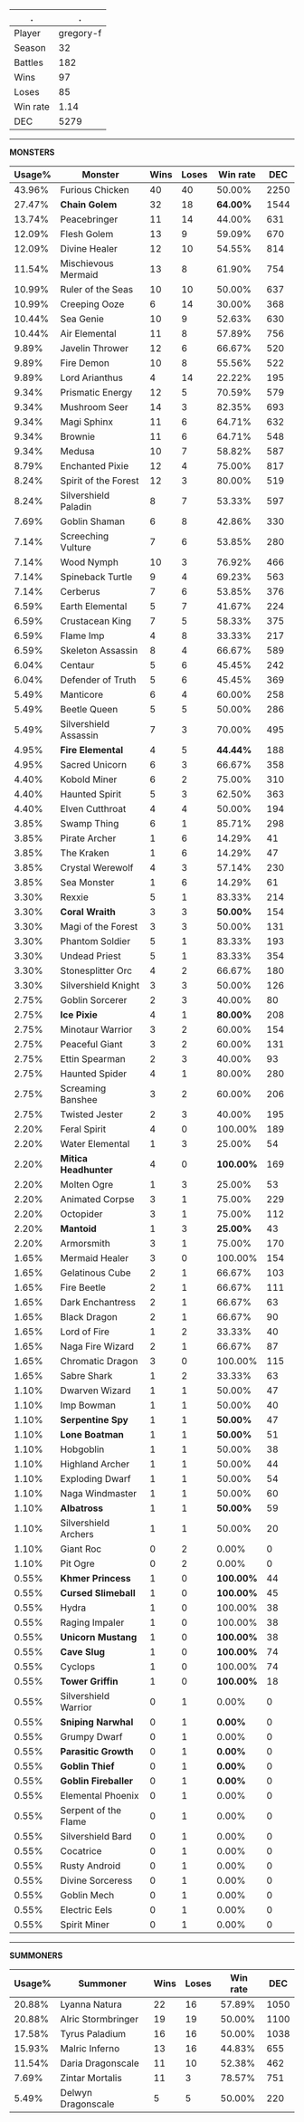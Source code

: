 .|.
|-|-
Player|gregory-f
Season|32
Battles|182
Wins|97
Loses|85
Win rate|1.14
DEC|5279

---
**MONSTERS**

Usage%|Monster|Wins|Loses|Win rate|DEC|
-|-|-|-|-|-|
43.96%|Furious Chicken|40|40|50.00%|2250|
27.47%|**Chain Golem**|32|18|**64.00%**|1544|
13.74%|Peacebringer|11|14|44.00%|631|
12.09%|Flesh Golem|13|9|59.09%|670|
12.09%|Divine Healer|12|10|54.55%|814|
11.54%|Mischievous Mermaid|13|8|61.90%|754|
10.99%|Ruler of the Seas|10|10|50.00%|637|
10.99%|Creeping Ooze|6|14|30.00%|368|
10.44%|Sea Genie|10|9|52.63%|630|
10.44%|Air Elemental|11|8|57.89%|756|
9.89%|Javelin Thrower|12|6|66.67%|520|
9.89%|Fire Demon|10|8|55.56%|522|
9.89%|Lord Arianthus|4|14|22.22%|195|
9.34%|Prismatic Energy|12|5|70.59%|579|
9.34%|Mushroom Seer|14|3|82.35%|693|
9.34%|Magi Sphinx|11|6|64.71%|632|
9.34%|Brownie|11|6|64.71%|548|
9.34%|Medusa|10|7|58.82%|587|
8.79%|Enchanted Pixie|12|4|75.00%|817|
8.24%|Spirit of the Forest|12|3|80.00%|519|
8.24%|Silvershield Paladin|8|7|53.33%|597|
7.69%|Goblin Shaman|6|8|42.86%|330|
7.14%|Screeching Vulture|7|6|53.85%|280|
7.14%|Wood Nymph|10|3|76.92%|466|
7.14%|Spineback Turtle|9|4|69.23%|563|
7.14%|Cerberus|7|6|53.85%|376|
6.59%|Earth Elemental|5|7|41.67%|224|
6.59%|Crustacean King|7|5|58.33%|375|
6.59%|Flame Imp|4|8|33.33%|217|
6.59%|Skeleton Assassin|8|4|66.67%|589|
6.04%|Centaur|5|6|45.45%|242|
6.04%|Defender of Truth|5|6|45.45%|369|
5.49%|Manticore|6|4|60.00%|258|
5.49%|Beetle Queen|5|5|50.00%|286|
5.49%|Silvershield Assassin|7|3|70.00%|495|
4.95%|**Fire Elemental**|4|5|**44.44%**|188|
4.95%|Sacred Unicorn|6|3|66.67%|358|
4.40%|Kobold Miner|6|2|75.00%|310|
4.40%|Haunted Spirit|5|3|62.50%|363|
4.40%|Elven Cutthroat|4|4|50.00%|194|
3.85%|Swamp Thing|6|1|85.71%|298|
3.85%|Pirate Archer|1|6|14.29%|41|
3.85%|The Kraken|1|6|14.29%|47|
3.85%|Crystal Werewolf|4|3|57.14%|230|
3.85%|Sea Monster|1|6|14.29%|61|
3.30%|Rexxie|5|1|83.33%|214|
3.30%|**Coral Wraith**|3|3|**50.00%**|154|
3.30%|Magi of the Forest|3|3|50.00%|131|
3.30%|Phantom Soldier|5|1|83.33%|193|
3.30%|Undead Priest|5|1|83.33%|354|
3.30%|Stonesplitter Orc|4|2|66.67%|180|
3.30%|Silvershield Knight|3|3|50.00%|126|
2.75%|Goblin Sorcerer|2|3|40.00%|80|
2.75%|**Ice Pixie**|4|1|**80.00%**|208|
2.75%|Minotaur Warrior|3|2|60.00%|154|
2.75%|Peaceful Giant|3|2|60.00%|131|
2.75%|Ettin Spearman|2|3|40.00%|93|
2.75%|Haunted Spider|4|1|80.00%|280|
2.75%|Screaming Banshee|3|2|60.00%|206|
2.75%|Twisted Jester|2|3|40.00%|195|
2.20%|Feral Spirit|4|0|100.00%|189|
2.20%|Water Elemental|1|3|25.00%|54|
2.20%|**Mitica Headhunter**|4|0|**100.00%**|169|
2.20%|Molten Ogre|1|3|25.00%|53|
2.20%|Animated Corpse|3|1|75.00%|229|
2.20%|Octopider|3|1|75.00%|112|
2.20%|**Mantoid**|1|3|**25.00%**|43|
2.20%|Armorsmith|3|1|75.00%|170|
1.65%|Mermaid Healer|3|0|100.00%|154|
1.65%|Gelatinous Cube|2|1|66.67%|103|
1.65%|Fire Beetle|2|1|66.67%|111|
1.65%|Dark Enchantress|2|1|66.67%|63|
1.65%|Black Dragon|2|1|66.67%|90|
1.65%|Lord of Fire|1|2|33.33%|40|
1.65%|Naga Fire Wizard|2|1|66.67%|87|
1.65%|Chromatic Dragon|3|0|100.00%|115|
1.65%|Sabre Shark|1|2|33.33%|63|
1.10%|Dwarven Wizard|1|1|50.00%|47|
1.10%|Imp Bowman|1|1|50.00%|40|
1.10%|**Serpentine Spy**|1|1|**50.00%**|47|
1.10%|**Lone Boatman**|1|1|**50.00%**|51|
1.10%|Hobgoblin|1|1|50.00%|38|
1.10%|Highland Archer|1|1|50.00%|44|
1.10%|Exploding Dwarf|1|1|50.00%|54|
1.10%|Naga Windmaster|1|1|50.00%|60|
1.10%|**Albatross**|1|1|**50.00%**|59|
1.10%|Silvershield Archers|1|1|50.00%|20|
1.10%|Giant Roc|0|2|0.00%|0|
1.10%|Pit Ogre|0|2|0.00%|0|
0.55%|**Khmer Princess**|1|0|**100.00%**|44|
0.55%|**Cursed Slimeball**|1|0|**100.00%**|45|
0.55%|Hydra|1|0|100.00%|38|
0.55%|Raging Impaler|1|0|100.00%|38|
0.55%|**Unicorn Mustang**|1|0|**100.00%**|38|
0.55%|**Cave Slug**|1|0|**100.00%**|74|
0.55%|Cyclops|1|0|100.00%|74|
0.55%|**Tower Griffin**|1|0|**100.00%**|18|
0.55%|Silvershield Warrior|0|1|0.00%|0|
0.55%|**Sniping Narwhal**|0|1|**0.00%**|0|
0.55%|Grumpy Dwarf|0|1|0.00%|0|
0.55%|**Parasitic Growth**|0|1|**0.00%**|0|
0.55%|**Goblin Thief**|0|1|**0.00%**|0|
0.55%|**Goblin Fireballer**|0|1|**0.00%**|0|
0.55%|Elemental Phoenix|0|1|0.00%|0|
0.55%|Serpent of the Flame|0|1|0.00%|0|
0.55%|Silvershield Bard|0|1|0.00%|0|
0.55%|Cocatrice|0|1|0.00%|0|
0.55%|Rusty Android|0|1|0.00%|0|
0.55%|Divine Sorceress|0|1|0.00%|0|
0.55%|Goblin Mech|0|1|0.00%|0|
0.55%|Electric Eels|0|1|0.00%|0|
0.55%|Spirit Miner|0|1|0.00%|0|

---
**SUMMONERS**

Usage%|Summoner|Wins|Loses|Win rate|DEC|
-|-|-|-|-|-|
20.88%|Lyanna Natura|22|16|57.89%|1050|
20.88%|Alric Stormbringer|19|19|50.00%|1100|
17.58%|Tyrus Paladium|16|16|50.00%|1038|
15.93%|Malric Inferno|13|16|44.83%|655|
11.54%|Daria Dragonscale|11|10|52.38%|462|
7.69%|Zintar Mortalis|11|3|78.57%|751|
5.49%|Delwyn Dragonscale|5|5|50.00%|220|
